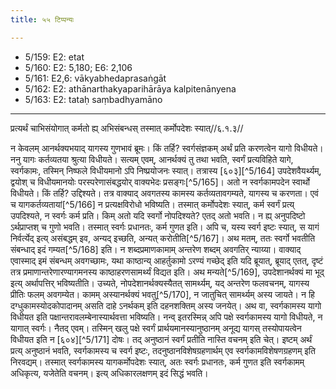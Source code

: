 ```yaml
---
title: ५५ टिप्पन्यः

---
```

- 5/159: E2: etat
- 5/160: E2: 5,180; E6: 2,106
- 5/161: E2,6: vākyabhedaprasaṅgāt
- 5/162: E2: athānarthakyaparihārāya kalpitenānyena
- 5/163: E2: tataḥ saṃbadhyamāno

____________________________________________


प्रत्यर्थं चाभिसंयोगात् कर्मतो ह्य् अभिसंबन्धस् तस्मात् कर्मोपदेशः स्यात्//६.१.३//

न केवलम् आनर्थक्यभयाद् यागस्य गुणभावं ब्रूमः। किं तर्हि? स्वर्गसंज्ञकम् अर्थं प्रति करणत्वेन यागो विधीयते। ननु यागः कर्तव्यतया श्रुत्या विधीयते। सत्यम् एवम्, आनर्थक्यं तु तथा भवति, स्वर्गं प्रत्यविहिते यागे, स्वर्गकामः, तस्मिन् निष्फले विधीयमानो ऽपि निष्प्रयोजनः स्यात्। तत्रास्य [६०३][^5/164] उपदेशवैयर्थ्यम्, द्वयोश् च विधीयमानयोः परस्परेणासंबद्धयोर् वाक्यभेदः प्रसङ्गः[^5/165]। अतो न स्वर्गकामपदेन स्वार्थो विधीयते। किं तर्हि? उद्दिश्यते। तत्र वाक्याद् अवगतस्य कामस्य कर्तव्यतावगम्यते, यागस्य च करणता। एवं च यागकर्तव्यतायां[^5/166] न प्रत्यक्षविरोधो भविष्यति। तस्मात् कर्मोपदेशः स्यात्, कर्म स्वर्गं प्रत्य् उपदिश्यते, न स्वर्गः कर्म प्रति।
किम् अतो यदि स्वर्गो नोपदिश्यते? एतद् अतो भवति। न ह्य् अनुपदिष्टो ऽर्थप्राप्तश् च गुणो भवति। तस्मात् स्वर्गः प्रधानतः, कर्म गुणत इति।
अपि च, यस्य स्वर्ग इष्टः स्यात्, स यागं निर्वर्त्येद् इत्य् असंबद्धम् इव, अन्यद् इच्छति, अन्यत् करोतीति[^5/167]।
अथ मतम्, ततः स्वर्गो भवतीति संबन्धाद् इदं गम्यत[^5/168] इति। न शब्दप्रमाणकामाम् अन्तरेण शब्दम् अवगतिर् न्याय्या। वाक्याद् एवास्माद् इमं संबन्धम् अवगच्छामः, यथा काष्ठान्य् आहर्तुकामो ऽरण्यं गच्छेद् इति यदि ब्रूयात्, ब्रूयाद् एतत्, दृष्टं तत्र प्रमाणान्तरेणारण्यागमनस्य काष्ठाहरणसामर्थ्यं विद्यत इति।
अथ मन्यते[^5/169], उपदेशानर्थक्यं मा भूद् इत्य् अर्थापत्तिर् भविष्यतीति। उच्यते, नोपदेशानर्थक्यस्यैतत् सामर्थ्यम्, यद् अन्तरेण फलवचनम्, यागस्य प्रीतिः फलम् अवगम्येत। कामम् अस्यानर्थक्यं भवतु[^5/170], न जातुचित् सामर्थ्यम् अस्य जायते। न हि दग्धुकामस्योदकोपादानम् असति दाहे ऽनर्थकम् इति दहनशक्तिम् अस्य जनयेत्। अथ वा, स्वर्गकामस्य यागो विधीयत इति पक्षान्तरावलम्बेनास्यार्थवत्ता भविष्यति।
नन्व् इतरस्मिन्न् अपि पक्षे स्वर्गकामस्य यागो विधीयते, न यागात् स्वर्गः। नैतद् एवम्। तस्मिन् खलु पक्षे स्वर्गं प्रार्थयमानस्यानुष्ठानम् अनूद्य यागस् तस्योपायत्वेन विधीयत इति न [६०४][^5/171] दोषः। तद् अनुष्ठानं स्वर्गं प्रतीति नास्ति वचनम् इति चेत्। इष्टम् अर्थं प्रत्य् अनुष्ठानं भवति, स्वर्गकामस्य च स्वर्ग इष्टः, तदनुष्ठानविशेषग्रहणार्थम् एव स्वर्गकामविशेषणग्रहणम् इति निरवद्यम्। तस्मात् स्वर्गकामस्य यागकर्मोपदेशः स्यात्, अतः स्वर्गः प्रधानतः, कर्म गुणत इति स्वर्गकामम् अधिकृत्य, यजेतेति वचनम्। इत्य् अधिकारलक्षणम् इदं सिद्धं भवति।

